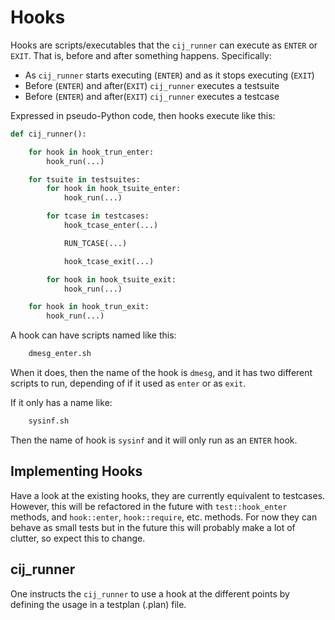 # Hooks

Hooks are scripts/executables that the `cij_runner` can execute as `ENTER` or
`EXIT`. That is, before and after something happens. Specifically:

 * As `cij_runner` starts executing (`ENTER`) and as it stops executing (`EXIT`)
 * Before (`ENTER`) and after(`EXIT`) `cij_runner` executes a testsuite
 * Before (`ENTER`) and after(`EXIT`) `cij_runner` executes a testcase

Expressed in pseudo-Python code, then hooks execute like this:

```python
def cij_runner():

	for hook in hook_trun_enter:
		hook_run(...)

	for tsuite in testsuites:
		for hook in hook_tsuite_enter:
			hook_run(...)

		for tcase in testcases:
			hook_tcase_enter(...)

			RUN_TCASE(...)

			hook_tcase_exit(...)

		for hook in hook_tsuite_exit:
			hook_run(...)

	for hook in hook_trun_exit:
		hook_run(...)
```

A hook can have scripts named like this:

```bash
	dmesg_enter.sh
```

When it does, then the name of the hook is `dmesg`, and it has two different
scripts to run, depending of if it used as `enter` or as `exit`.

If it only has a name like:

```bash
	sysinf.sh
```

Then the name of hook is `sysinf` and it will only run as an `ENTER` hook.

## Implementing Hooks

Have a look at the existing hooks, they are currently equivalent to testcases.
However, this will be refactored in the future with `test::hook_enter` methods,
and `hook::enter`, `hook::require`, etc. methods. For now they can behave as
small tests but in the future this will probably make a lot of clutter, so
expect this to change.

## cij_runner

One instructs the `cij_runner` to use a hook at the different points by defining
the usage in a testplan (.plan) file.
